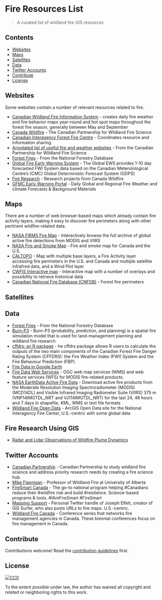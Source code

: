 # Fire Resources List

> A curated list of wildland fire GIS resources

## Contents
- [Websites](#websites)
- [Maps](#maps)
- [Satellites](#satellites)
- [Data](#data)
- [Twitter Accounts](#twitter-accounts)
- [Contribute](#contribute)
- [License](#license)

## Websites

Some websites contain a number of relevant resources related to fire.

- [Canadian Wildland Fire Information System](https://cwfis.cfs.nrcan.gc.ca/home) - creates daily fire weather and fire behavior maps year-round and hot spot maps throughout the forest fire season, generally between May and September
- [Canada Wildfire](https://www.canadawildfire.org/) - The Canadian Partnership for Wildland Fire Science
- [Canadian Interagency Forest Fire Centre](https://www.ciffc.ca/index.php/) - Coordinates resource and information sharing
- [Annotated list of useful fire and weather websites](https://73c61686-1630-4745-842c-cf3169c8dadc.filesusr.com/ugd/90df79_bd193b3491c94e1188f49ccfdd1aa536.pdf) - From the Canadian Partnership for Wildland Fire Science
- [Forest Fires](http://nfdp.ccfm.org/en/data/fires.php) - From the National Forestry Database
- [Global Fire Early Warning System](https://gfmc.online/gwfews/index-12.html) - The Global EWS provides 1-10 day forecasted FWI System data based on the Canadian Meterolological Centre’s (CMC) Global Deterministic Forecast System (GDPS)
- [Fire Research](https://www.canadawildfire.org/research) - Research projects from Canada Wildfire
- [GFMC Early Warning Portal](https://gfmc.online/fwf/fwf.html) - Daily Global and Regional Fire Weather and climate Forecasts & Background Materials 

## Maps

There are a number of web browser-based maps which already contain fire activity layers, making it easy to discover fire perimeters along with other pertinent wildfire-related data.

- [NASA FIRMS Fire Map](https://firms.modaps.eosdis.nasa.gov/map/#d:2020-09-24..2020-09-25;@0.0,0.0,3z) - Interactively browse the full archive of global active fire detections from MODIS and VIIRS
- [NASA Fire and Smoke Map](https://fire.airnow.gov/) - Fire and smoke map for Canada and the U.S.
- [CALTOPO](https://caltopo.com) - Map with multiple base layers, a Fire Activity layer accessing fire perimeters in the U.S. and Canada and multiple satellite infrafred data, and a Wind Plot layer
- [CWFIS Interactive map](https://cwfis.cfs.nrcan.gc.ca/interactive-map) - Interactive map with a number of overlays and possibility to retrieve historical data
- [Canadian National Fire Database (CNFDB)](https://cwfis.cfs.nrcan.gc.ca/ha/nfdb) - Forest fire perimeters


## Satellites



## Data

- [Forest Fires](http://nfdp.ccfm.org/en/download.php) - From the National Forestry Database
- [Burn-P3](https://www.canadawildfire.org/burn-p3-english) - Burn-P3 (probability, prediction, and planning) is a spatial fire simulation model that is used for land-management planning and wildland fire research.
- [cffdrs: an R package](https://www.canadawildfire.org/cffdrs-r-package) - he cffdrs package allows R users to calculate the outputs of the two main components of the Canadian Forest Fire Danger Rating System (CFFDRS): the Fire Weather Index (FWI) System and the Fire Behaviour Prediction (FBP).
- [Fire Data in Google Earth](https://fsapps.nwcg.gov/googleearth.php)
- [Fire Data Web Services](https://fsapps.nwcg.gov/afm/wms.php) - OGC web map services (WMS) and web feature services (WFS) for MODIS fire-related products.
- [NASA EarthData Active Fire Data](https://earthdata.nasa.gov/earth-observation-data/near-real-time/firms/active-fire-data) - Download active fire products from the Moderate Resolution Imaging Spectroradiometer (MODIS) (MCD14DL) and Visible Infrared Imaging Radiometer Suite (VIIRS) 375 m (VNP14IMGTDL_NRT and VJ114IMGTDL_NRT) for the last 24, 48 hours and 7 days in shapefile, KML, WMS or text file formats
- [Wildland Fire Open Data](https://data-nifc.opendata.arcgis.com/) - ArcGIS Open Data site for the National Interagency Fire Center, U.S.-centric with some global data

## Fire Research Using GIS

- [Radar and Lidar Observations of Wildfire Plume Dynamics](https://frg.berkeley.edu/radar-and-lidar-observations-of-wildfire-plume-dynamics/)

## Twitter Accounts

- [Canadian Partnership](https://twitter.com/CanadaWildfire) - Canadian Partnership to study wildland fire science and address priority research needs by creating a fire science hub
- [Mike Flannigan](https://twitter.com/mikeflannigan) - Professor of Wildland Fire at University of Alberta
- [FireSmart Canada](https://twitter.com/FireSmartCanada) - The go-to national program helping #Canadians reduce their #wildfire risk and build #resilience. Science-based programs & tools. #IAmFireSmart #FireSmart 
- [Mapping Support](https://twitter.com/MappingSupport) - Personal Twitter handle of Joseph Elfelt, creator of GIS Surfer, who also posts URLs to fire maps. U.S.-centric.
- [Wildland Fire Canada](https://twitter.com/wildlandfirecan) - Conference series that networks fire management agencies in Canada. These biennial conferences focus on fire management in Canada.

## Contribute

Contributions welcome! Read the [contribution guidelines](CONTRIBUTING.md) first.

## License

[![CC0](https://mirrors.creativecommons.org/presskit/buttons/88x31/svg/cc-zero.svg)](https://creativecommons.org/publicdomain/zero/1.0)

To the extent possible under law, the author has waived all copyright and related or neighboring rights to this work.
